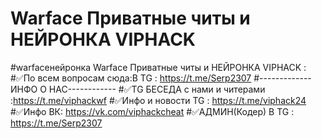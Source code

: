 # Warface Приватные читы и НЕЙРОНКА VIPHACK
#warfaceнейронка
Warface Приватные читы и НЕЙРОНКА VIPHACK :
#✅По всем вопросам сюда:В TG : https://t.me/Serp2307
#-------------ИНФО О НАС------------
#✅TG БЕСЕДА с нами и читерами :https://t.me/viphackwf
#✅Инфо и новости TG : https://t.me/viphack24
#✅Инфо ВК: https://vk.com/viphackcheat
#✅АДМИН(Кодер) В TG : https://t.me/Serp2307
